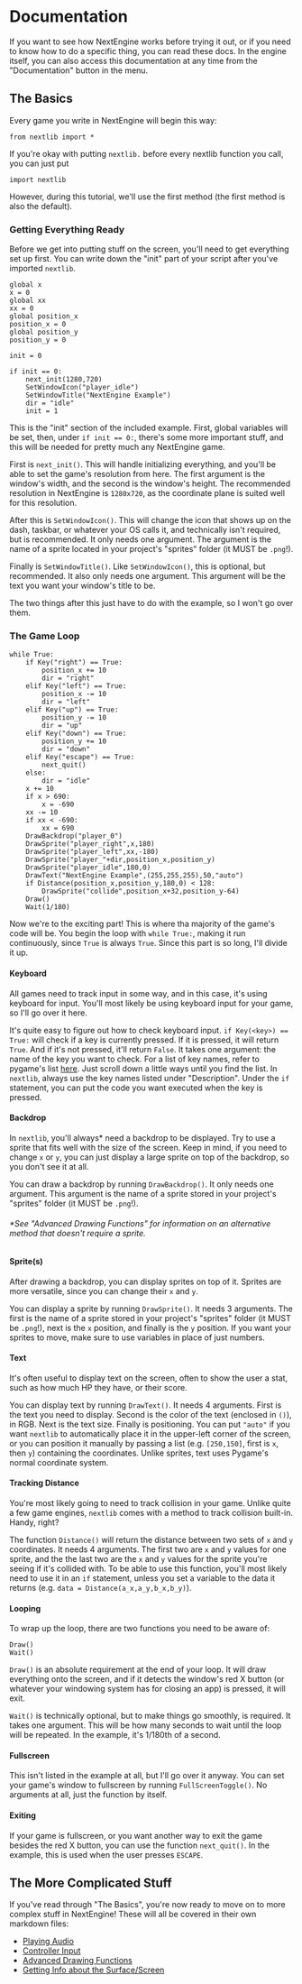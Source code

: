 # Documentation

If you want to see how NextEngine works before trying it out, or if you need to know how to do a specific thing, you can read these docs. In the engine itself, you can also access this documentation at any time from the "Documentation" button in the menu.

## The Basics
Every game you write in NextEngine will begin this way:
```
from nextlib import *
```
If you're okay with putting `nextlib.` before every nextlib function you call, you can just put
```
import nextlib
```
However, during this tutorial, we'll use the first method (the first method is also the default).
### Getting Everything Ready
Before we get into putting stuff on the screen, you'll need to get everything set up first. You can write down the "init" part of your script after you've imported `nextlib`.
```
global x
x = 0
global xx
xx = 0
global position_x
position_x = 0
global position_y
position_y = 0

init = 0

if init == 0:
    next_init(1280,720)
    SetWindowIcon("player_idle")
    SetWindowTitle("NextEngine Example")
    dir = "idle"
    init = 1
```
This is the "init" section of the included example. First, global variables will be set, then, under `if init == 0:`, there's some more important stuff, and this will be needed for pretty much any NextEngine game. 

First is `next_init()`. This will handle initializing everything, and you'll be able to set the game's resolution from here. The first argument is the window's width, and the second is the window's height. The recommended resolution in NextEngine is `1280x720`, as the coordinate plane is suited well for this resolution.

After this is `SetWindowIcon()`. This will change the icon that shows up on the dash, taskbar, or whatever your OS calls it, and technically isn't required, but is recommended. It only needs one argument. The argument is the name of a sprite located in your project's "sprites" folder (it MUST be `.png`!).

Finally is `SetWindowTitle()`. Like `SetWindowIcon()`, this is optional, but recommended. It also only needs one argument. This argument will be the text you want your window's title to be.

The two things after this just have to do with the example, so I won't go over them.
### The Game Loop
```
while True:
    if Key("right") == True:
        position_x += 10
        dir = "right"
    elif Key("left") == True:
        position_x -= 10
        dir = "left"
    elif Key("up") == True:
        position_y -= 10
        dir = "up"
    elif Key("down") == True:
        position_y += 10
        dir = "down"
    elif Key("escape") == True:
        next_quit()
    else:
        dir = "idle"
    x += 10
    if x > 690:
        x = -690
    xx -= 10
    if xx < -690:
        xx = 690
    DrawBackdrop("player_0")
    DrawSprite("player_right",x,180)
    DrawSprite("player_left",xx,-180)
    DrawSprite("player_"+dir,position_x,position_y)
    DrawSprite("player_idle",180,0)
    DrawText("NextEngine Example",(255,255,255),50,"auto")
    if Distance(position_x,position_y,180,0) < 128:
        DrawSprite("collide",position_x+32,position_y-64)
    Draw()
    Wait(1/180)
```
Now we're to the exciting part! This is where tha majority of the game's code will be. You begin the loop with `while True:`, making it run continuously, since `True` is always `True`. Since this part is so long, I'll divide it up.
#### Keyboard
All games need to track input in some way, and in this case, it's using keyboard for input. You'll most likely be using keyboard input for your game, so I'll go over it here.

It's quite easy to figure out how to check keyboard input. `if Key(<key>) == True:` will check if a key is currently pressed. If it is pressed, it will return `True`. And if it's not pressed, it'll return `False`. It takes one argument: the name of the key you want to check. For a list of key names, refer to pygame's list [here](https://www.pygame.org/docs/ref/key.html). Just scroll down a little ways until you find the list. In `nextlib`, always use the key names listed under "Description". Under the `if` statement, you can put the code you want executed when the key is pressed.
#### Backdrop
In `nextlib`, you'll always* need a backdrop to be displayed. Try to use a sprite that fits well with the size of the screen. Keep in mind, if you need to change `x` or `y`, you can just display a large sprite on top of the backdrop, so you don't see it at all.

You can draw a backdrop by running `DrawBackdrop()`. It only needs one argument. This argument is the name of a sprite stored in your project's "sprites" folder (it MUST be `.png`!).

###### *See "Advanced Drawing Functions" for information on an alternative method that doesn't require a sprite.

#### Sprite(s)
After drawing a backdrop, you can display sprites on top of it. Sprites are more versatile, since you can change their `x` and `y`.

You can display a sprite by running `DrawSprite()`. It needs 3 arguments. The first is the name of a sprite stored in your project's "sprites" folder (it MUST be `.png`!), next is the `x` position, and finally is the `y` position. If you want your sprites to move, make sure to use variables in place of just numbers.
#### Text
It's often useful to display text on the screen, often to show the user a stat, such as how much HP they have, or their score.

You can display text by running `DrawText()`. It needs 4 arguments. First is the text you need to display. Second is the color of the text (enclosed in `()`), in RGB. Next is the text size. Finally is positioning. You can put `"auto"` if you want `nextlib` to automatically place it in the upper-left corner of the screen, or you can position it manually by passing a list (e.g. `[250,150]`, first is `x`, then `y`) containing the coordinates. Unlike sprites, text uses Pygame's normal coordinate system.
#### Tracking Distance
You're most likely going to need to track collision in your game. Unlike quite a few game engines, `nextlib` comes with a method to track collision built-in. Handy, right?

The function `Distance()` will return the distance between two sets of `x` and `y` coordinates. It needs 4 arguments. The first two are `x` and `y` values for one sprite, and the the last two are the `x` and `y` values for the sprite you're seeing if it's collided with. To be able to use this function, you'll most likely need to use it in an `if` statement, unless you set a variable to the data it returns (e.g. `data = Distance(a_x,a_y,b_x,b_y)`).
#### Looping
To wrap up the loop, there are two functions you need to be aware of:
```
Draw()
Wait()
```
`Draw()` is an absolute requirement at the end of your loop. It will draw everything onto the screen, and if it detects the window's red X button (or whatever your windowing system has for closing an app) is pressed, it will exit.

`Wait()` is technically optional, but to make things go smoothly, is required. It takes one argument. This will be how many seconds to wait until the loop will be repeated. In the example, it's 1/180th of a second.

#### Fullscreen
This isn't listed in the example at all, but I'll go over it anyway. You can set your game's window to fullscreen by running `FullScreenToggle()`. No arguments at all, just the function by itself.

#### Exiting
If your game is fullscreen, or you want another way to exit the game besides the red X button, you can use the function `next_quit()`. In the example, this is used when the user presses `ESCAPE`.

## The More Complicated Stuff

If you've read through "The Basics", you're now ready to move on to more complex stuff in NextEngine! These will all be covered in their own markdown files:

- [Playing Audio](AUDIO.md)
- [Controller Input](CONTROLLERS.md)
- [Advanced Drawing Functions](ADVANCED_DRAWING.md)
- [Getting Info about the Surface/Screen](NEXT_INFO.md)
